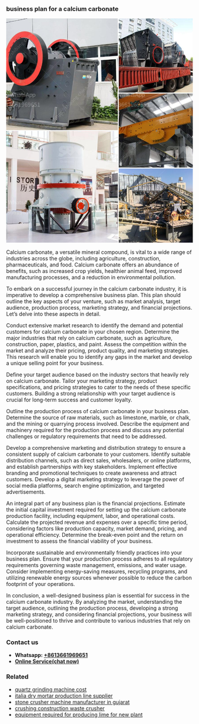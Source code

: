 <h3>business plan for a calcium carbonate</h3><img src='1702260029.jpg' alt=''><p>Calcium carbonate, a versatile mineral compound, is vital to a wide range of industries across the globe, including agriculture, construction, pharmaceuticals, and food. Calcium carbonate offers an abundance of benefits, such as increased crop yields, healthier animal feed, improved manufacturing processes, and a reduction in environmental pollution.</p><p>To embark on a successful journey in the calcium carbonate industry, it is imperative to develop a comprehensive business plan. This plan should outline the key aspects of your venture, such as market analysis, target audience, production process, marketing strategy, and financial projections. Let’s delve into these aspects in detail.</p><p>Conduct extensive market research to identify the demand and potential customers for calcium carbonate in your chosen region. Determine the major industries that rely on calcium carbonate, such as agriculture, construction, paper, plastics, and paint. Assess the competition within the market and analyze their pricing, product quality, and marketing strategies. This research will enable you to identify any gaps in the market and develop a unique selling point for your business.</p><p>Define your target audience based on the industry sectors that heavily rely on calcium carbonate. Tailor your marketing strategy, product specifications, and pricing strategies to cater to the needs of these specific customers. Building a strong relationship with your target audience is crucial for long-term success and customer loyalty.</p><p>Outline the production process of calcium carbonate in your business plan. Determine the source of raw materials, such as limestone, marble, or chalk, and the mining or quarrying process involved. Describe the equipment and machinery required for the production process and discuss any potential challenges or regulatory requirements that need to be addressed.</p><p>Develop a comprehensive marketing and distribution strategy to ensure a consistent supply of calcium carbonate to your customers. Identify suitable distribution channels, such as direct sales, wholesalers, or online platforms, and establish partnerships with key stakeholders. Implement effective branding and promotional techniques to create awareness and attract customers. Develop a digital marketing strategy to leverage the power of social media platforms, search engine optimization, and targeted advertisements.</p><p>An integral part of any business plan is the financial projections. Estimate the initial capital investment required for setting up the calcium carbonate production facility, including equipment, labor, and operational costs. Calculate the projected revenue and expenses over a specific time period, considering factors like production capacity, market demand, pricing, and operational efficiency. Determine the break-even point and the return on investment to assess the financial viability of your business.</p><p>Incorporate sustainable and environmentally friendly practices into your business plan. Ensure that your production process adheres to all regulatory requirements governing waste management, emissions, and water usage. Consider implementing energy-saving measures, recycling programs, and utilizing renewable energy sources whenever possible to reduce the carbon footprint of your operations.</p><p>In conclusion, a well-designed business plan is essential for success in the calcium carbonate industry. By analyzing the market, understanding the target audience, outlining the production process, developing a strong marketing strategy, and considering financial projections, your business will be well-positioned to thrive and contribute to various industries that rely on calcium carbonate.</p><h3>Contact us</h3><ul><li><strong>Whatsapp:&nbsp;<a href="https://wa.me/8613661969651">+8613661969651</a></strong></li><li><a href="https://swt.shibang-china.com/?git&amp;zhl&amp;business plan for a calcium carbonate"><strong>Online Service(chat now)</strong></a></li></ul><h3>Related</h3><ul><li><a href='quartz grinding machine cost.md'>quartz grinding machine cost</a></li><li><a href='italia dry mortar production line supplier.md'>italia dry mortar production line supplier</a></li><li><a href='stone crusher machine manufacturer in gujarat.md'>stone crusher machine manufacturer in gujarat</a></li><li><a href='crushing construction waste crusher.md'>crushing construction waste crusher</a></li><li><a href='equipment required for producing lime for new plant.md'>equipment required for producing lime for new plant</a></li></ul>